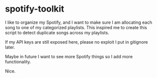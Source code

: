 # spotify-toolkit

I like to organize my Spotify, and I want to make sure I am allocating each song to one of my categorized playlists. This inspired me to create this script to detect duplicate songs across my playlists.

If my API keys are still exposed here, please no exploit I put in gitignore later.

Maybe in future I want to see more Spotify things so I add more functionality.

Nice.

